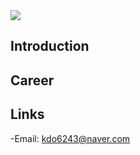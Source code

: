 <img src="https://capsule-render.vercel.app/api?type=rect&color=timeAuto&height=290&section=header&text=DamWoo's%20profile%20&fontSize=80" />

## Introduction

## Career

## Links
-Email: kdo6243@naver.com
<!--
**KimDamWoo/KimDamWoo** is a ✨ _special_ ✨ repository because its `README.md` (this file) appears on your GitHub profile.

Here are some ideas to get you started:

- 🔭 I’m currently working on ...
- 🌱 I’m currently learning ...
- 👯 I’m looking to collaborate on ...
- 🤔 I’m looking for help with ...
- 💬 Ask me about ...
- 📫 How to reach me: ...
- 😄 Pronouns: ...
- ⚡ Fun fact: ...
-->

